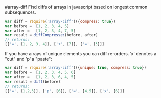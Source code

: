 #array-diff
Find diffs of arrays in javascript based on longest common subsequences.

``` js
var diff = require('array-diff')({compress: true})
var before =  [1, 2, 3, 4, 5]
var after =   [1, 2, 3, 4, 7, 5]
var result = diffCompressed(before, after)
// returns:
[['=', [1, 2, 3, 4]], ['+', [7]], ['=', [5]]]
```

If you have arrays of unique elements you can diff re-orders. 'x' denotes a "cut" and 'p' a "paste":

``` js
var diff = require('array-diff')({unique: true, compress: true})
var before =  [1, 2, 3, 4, 5, 6]
var after =   [1, 2, 3, 6, 4, 5]
var result = diff(before)
// returns:
[['=', [1,2,3]], ['p', [6]], ['=', [4,5]], ['x', [6]]]
```